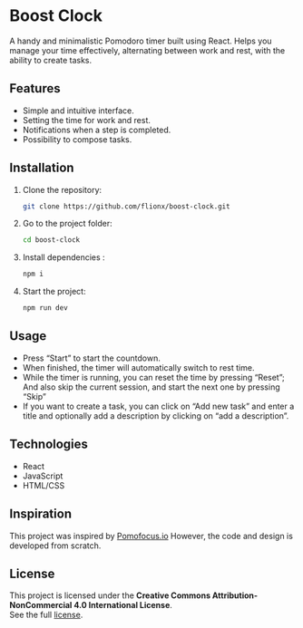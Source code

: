 # Boost Clock

A handy and minimalistic Pomodoro timer built using React. Helps you manage your time effectively, alternating between work and rest, with the ability to create tasks.

## Features

- Simple and intuitive interface.
- Setting the time for work and rest.
- Notifications when a step is completed.
- Possibility to compose tasks.

## Installation

1. Clone the repository:
   ```bash
   git clone https://github.com/flionx/boost-clock.git
   ```
2. Go to the project folder:
   ```bash
   cd boost-clock
   ```
3. Install dependencies :
   ```bash
   npm i
   ```
4. Start the project:
   ```bash
   npm run dev
   ```

## Usage

- Press “Start” to start the countdown.
- When finished, the timer will automatically switch to rest time.
- While the timer is running, you can reset the time by pressing “Reset”; And also skip the current session, and start the next one by pressing “Skip”
- If you want to create a task, you can click on “Add new task” and enter a title and optionally add a description by clicking on “add a description”.


## Technologies

- React
- JavaScript
- HTML/CSS


## Inspiration  

This project was inspired by [Pomofocus.io](https://pomofocus.io)
However, the code and design is developed from scratch.

## License

This project is licensed under the **Creative Commons Attribution-NonCommercial 4.0 International License**.  
See the full [license](LICENSE).
